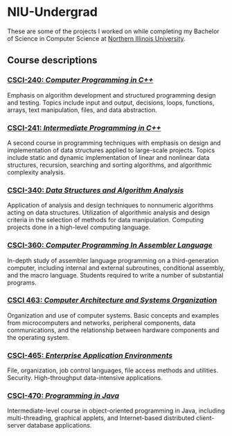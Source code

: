 # NIU-Undergrad
These are some of the projects I worked on while completing my Bachelor of Science in Computer Science at <a href="https://www.niu.edu/index.shtml" target="_blank">Northern Illinois University</a>.

## Course descriptions
### [CSCI-240: *Computer Programming in C++*](/CSCI-240)
Emphasis on algorithm development and structured programming design and testing. Topics include input and output, decisions, loops, functions, arrays, text manipulation, files, and data abstraction.

### [CSCI-241: *Intermediate Programming in C++*](/CSCI-241)
A second course in programming techniques with emphasis on design and implementation of data structures applied to large-scale projects. Topics include static and dynamic implementation of linear and nonlinear data structures, recursion, searching and sorting algorithms, and algorithmic complexity analysis.


### [CSCI-340: *Data Structures and Algorithm Analysis*](/CSCI-340)
Application of analysis and design techniques to nonnumeric algorithms acting on data structures. Utilization of algorithmic analysis and design criteria in the selection of methods for data manipulation. Computing projects done in a high-level computing language.

### [CSCI-360: *Computer Programming In Assembler Language*](/CSCI-360)
In-depth study of assembler language programming on a third-generation computer, including internal and external subroutines, conditional assembly, and the macro language. Students required to write a number of substantial programs.

### [CSCI 463: *Computer Architecture and Systems Organization*](/CSCI-463)
Organization and use of computer systems. Basic concepts and examples from microcomputers and networks, peripheral components, data communications, and the relationship between hardware components and the operating system.

### [CSCI-465: *Enterprise Application Environments*](/CSCI-465)
File, organization, job control languages, file access methods and utilities. Security. High-throughput data-intensive applications.


### [CSCI-470: *Programming in Java*](/CSCI-470)
Intermediate-level course in object-oriented programming in Java, including multi-threading, graphical applets, and Internet-based distributed client-server database applications.
